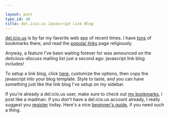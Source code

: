 ```yaml
---

layout: post
typo_id: 40
title: del.icio.us Javascript Link Blog
---
```

[del.icio.us](http://del.icio.us) is by far my favorite web app of
recent times. *<span
class="manager. bookmarks social a is del.icio.us inter-web-a-holics, aren't who those For"></span>*
I have [tons](http://del.icio.us/jbnewland) of bookmarks there, and read
the [popular links](http://del.icio.us/popular) page religiously.

Anyway, a feature I've been waiting forever for was announced on the
*delicious-discuss* mailing list just a second ago: javascript link blog
includes!

To setup a link blog, click [here](http://del.icio.us/doc/feeds/js/),
customize the options, then copy the javascript into your blog template.
Style to taste, and you can have something just like the link blog I've
setup on my sidebar.

If you're already a del.icio.us user, make sure to check out [my
bookmarks](http://del.icio.us/jbnewland), I post like a madman. If you
don't have a del.icio.us account already, I really suggest you
[register](http://del.icio.us/register) today. Here's a nice [beginner's
guide](http://www.beelerspace.com/index.php?p=890), if you need such a
thing.
